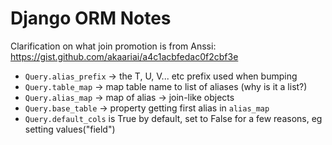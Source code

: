 Django ORM Notes
================

Clarification on what join promotion is from Anssi: https://gist.github.com/akaariai/a4c1acbfedac0f2cbf3e


 - `Query.alias_prefix` -> the T, U, V... etc prefix used when bumping
 - `Query.table_map` -> map table name to list of aliases (why is it a list?)
 - `Query.alias_map` -> map of alias -> join-like objects
 - `Query.base_table` -> property getting first alias in `alias_map`
 - `Query.default_cols` is True by default, set to False for a few reasons, eg setting values("field")
